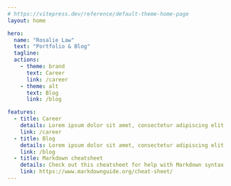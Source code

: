 ```yaml
---
# https://vitepress.dev/reference/default-theme-home-page
layout: home

hero:
  name: "Rosalie Law"
  text: "Portfolio & Blog"
  tagline: 
  actions:
    - theme: brand
      text: Career
      link: /career
    - theme: alt
      text: Blog
      link: /blog

features:
  - title: Career
    details: Lorem ipsum dolor sit amet, consectetur adipiscing elit
    link: /career
  - title: Blog
    details: Lorem ipsum dolor sit amet, consectetur adipiscing elit
    link: /blog
  - title: Markdown cheatsheet
    details: Check out this cheatsheet for help with Markdown syntax
    link: https://www.markdownguide.org/cheat-sheet/
---
```


